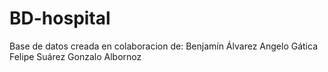 # BD-hospital
Base de datos creada en colaboracion de:
Benjamín Álvarez
Angelo Gática
Felipe Suárez
Gonzalo Albornoz
